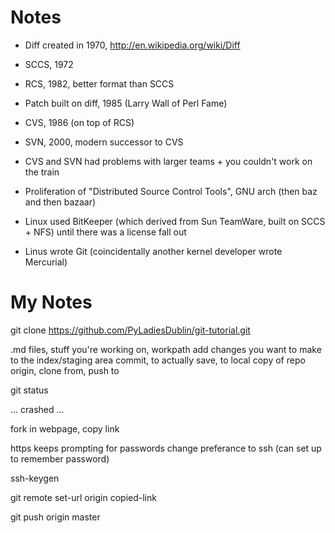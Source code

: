 # Notes

- Diff created in 1970, http://en.wikipedia.org/wiki/Diff

- SCCS, 1972

- RCS, 1982, better format than SCCS

- Patch built on diff, 1985 (Larry Wall of Perl Fame)

- CVS, 1986 (on top of RCS)

- SVN, 2000, modern successor to CVS

- CVS and SVN had problems with larger teams + you couldn't work on the train

- Proliferation of "Distributed Source Control Tools", GNU arch (then baz and then bazaar)

- Linux used BitKeeper (which derived from Sun TeamWare, built on SCCS + NFS) until there was a license fall out

- Linus wrote Git (coincidentally another kernel developer wrote Mercurial)

# My Notes

git clone https://github.com/PyLadiesDublin/git-tutorial.git

.md files, stuff you're working on, workpath
add changes you want to make to the index/staging area
commit, to actually save, to local copy of repo
origin, clone from, push to

git status

... crashed ...

fork in webpage, copy link

https keeps prompting for passwords
change preferance to ssh (can set up to remember password)

ssh-keygen

git remote set-url origin copied-link

git push origin master


